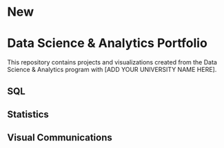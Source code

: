 # New
# Data Science & Analytics Portfolio
This repository contains projects and visualizations created from the Data Science & Analytics program with [ADD YOUR UNIVERSITY NAME HERE].

## SQL

## Statistics

## Visual Communications
